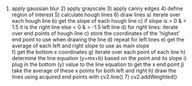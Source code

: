 1) apply gaussian blur
	2) apply grayscale
	3) apply canny edges
	4) define region of interest
	5) calculate hough lines
	6) draw lines
		a) iterate over each hough line
		b) get the slope of each hough line
		c) if slope is > 0 & < 1.5 it is the right line else < 0 &                    > -1.5 left line
		d) for right lines: iterate over end points of hough line
		c) store the coordinates of the 'highest' end point to use when 		   drawing the line
		d) repeat for left lines
		e) get the average of each left and right slope to use as main 		   	   slope	
		f) get the bottom x coordinates
			g) iterate over each point of each line
			h) determine the line equation (y=mx+b) based on the 				   point and its slope
			i) plug in the bottom (y) value to the line equation to 			   get the x end point 
			j) take the average of these x points for both left and 			   right
		h) draw the lines using acquired end points with cv2.line()
	7) cv2.addWeighted()